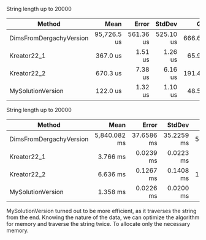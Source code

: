 ﻿String length up to 20000

| Method                  | Mean        | Error     | StdDev    | Gen0     | Gen1   | Allocated  |
|------------------------ |------------:|----------:|----------:|---------:|-------:|-----------:|
| DimsFromDergachyVersion | 95,726.5 us | 561.36 us | 525.10 us | 666.6667 |      - | 5672.92 KB |
| Kreator22_1             |    367.0 us |   1.51 us |   1.26 us |  65.9180 | 0.4883 |  541.77 KB |
| Kreator22_2             |    670.3 us |   7.38 us |   6.16 us | 191.4063 | 3.9063 | 1564.92 KB |
| MySolutionVersion       |    122.0 us |   1.32 us |   1.10 us |  48.5840 |      - |  397.83 KB |


String length up to 20000

| Method                  | Mean         | Error      | StdDev     | Gen0      | Gen1      | Gen2      | Allocated |
|------------------------ |-------------:|-----------:|-----------:|----------:|----------:|----------:|----------:|
| DimsFromDergachyVersion | 5,840.082 ms | 37.6586 ms | 35.2259 ms | 5000.0000 | 3000.0000 | 3000.0000 |  51.72 MB |
| Kreator22_1             |     3.766 ms |  0.0239 ms |  0.0223 ms |  718.7500 |   78.1250 |         - |   5.75 MB |
| Kreator22_2             |     6.636 ms |  0.1267 ms |  0.1408 ms | 1937.5000 |  382.8125 |         - |  15.49 MB |
| MySolutionVersion       |     1.358 ms |  0.0226 ms |  0.0200 ms |  500.0000 |   37.1094 |         - |      4 MB |


MySolutionVersion turned out to be more efficient, as it traverses the string from the end.
Knowing the nature of the data, we can optimize the algorithm for memory and traverse the string twice. 
To allocate only the necessary memory.